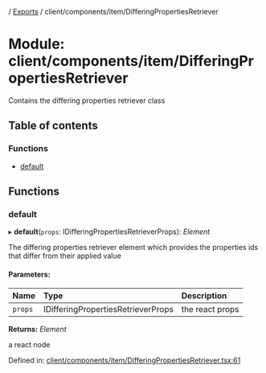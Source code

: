 [](../README.md) / [Exports](../modules.md) / client/components/item/DifferingPropertiesRetriever

# Module: client/components/item/DifferingPropertiesRetriever

Contains the differing properties retriever class

## Table of contents

### Functions

- [default](client_components_item_differingpropertiesretriever.md#default)

## Functions

### default

▸ **default**(`props`: IDifferingPropertiesRetrieverProps): *Element*

The differing properties retriever element which provides the properties
ids that differ from their applied value

#### Parameters:

Name | Type | Description |
:------ | :------ | :------ |
`props` | IDifferingPropertiesRetrieverProps | the react props   |

**Returns:** *Element*

a react node

Defined in: [client/components/item/DifferingPropertiesRetriever.tsx:61](https://github.com/onzag/itemize/blob/3efa2a4a/client/components/item/DifferingPropertiesRetriever.tsx#L61)
